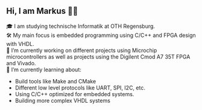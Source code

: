 ## Hi, I am Markus 👋🏼
🎓 I am studying technische Informatik at OTH Regensburg.  
🛠️ My main focus is embedded programming using C/C++ and FPGA design with VHDL.  
🔭 I’m currently working on different projects using Microchip microcontrollers as well as projects using the Digilent Cmod A7 35T FPGA and Vivado.  
🌱 I’m currently learning about:
- Build tools like Make and CMake
- Different low level protocols like UART, SPI, I2C, etc.
- Using C/C++ optimized for embedded systems.
- Building more complex VHDL systems


<!--
**Preunicom/Preunicom** is a ✨ _special_ ✨ repository because its `README.md` (this file) appears on your GitHub profile.

Here are some ideas to get you started:

- 🔭 I’m currently working on ...
- 🌱 I’m currently learning ...
- 👯 I’m looking to collaborate on ...
- 🤔 I’m looking for help with ...
- 💬 Ask me about ...
- 📫 How to reach me: ...
- 😄 Pronouns: ...
- ⚡ Fun fact: ...
-->
